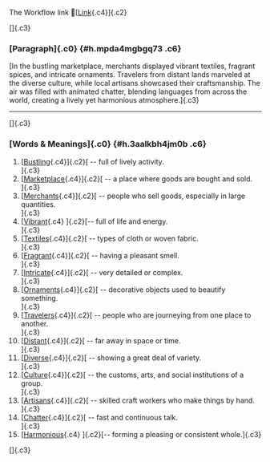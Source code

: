 The Workflow link
👏[[Link](https://www.google.com/url?q=http://www.google.com&sa=D&source=editors&ust=1758543587513645&usg=AOvVaw0B_bmZQJ0t48mw84cd5hKe){.c4}]{.c2}

[]{.c3}

### [Paragraph]{.c0} {#h.mpda4mgbgq73 .c6}

[In the bustling marketplace, merchants displayed vibrant textiles,
fragrant spices, and intricate ornaments. Travelers from distant lands
marveled at the diverse culture, while local artisans showcased their
craftsmanship. The air was filled with animated chatter, blending
languages from across the world, creating a lively yet harmonious
atmosphere.]{.c3}

------------------------------------------------------------------------

[]{.c3}

### [Words & Meanings]{.c0} {#h.3aalkbh4jm0b .c6}

1.  [[Bustling](https://www.google.com/url?q=http://www.google.com&sa=D&source=editors&ust=1758543587514495&usg=AOvVaw38o0-gb5zzJClrau7CEx_N){.c4}]{.c2}[ --
    full of lively activity.\
    ]{.c3}
2.  [[Marketplace](https://www.google.com/url?q=http://www.google.com&sa=D&source=editors&ust=1758543587514706&usg=AOvVaw2twbr5I4eC_hNN_mIon5Yq){.c4}]{.c2}[ --
    a place where goods are bought and sold.\
    ]{.c3}
3.  [[Merchants](https://www.google.com/url?q=http://www.google.com&sa=D&source=editors&ust=1758543587514842&usg=AOvVaw1fXvoZIyvsWaazi1boHqwc){.c4}]{.c2}[ --
    people who sell goods, especially in large quantities.\
    ]{.c3}
4.  [[Vibrant](https://www.google.com/url?q=http://www.google.com&sa=D&source=editors&ust=1758543587514983&usg=AOvVaw03LDJJciPc4-qMkgffNVFJ){.c4}
    ]{.c2}[-- full of life and energy.\
    ]{.c3}
5.  [[Textiles](https://www.google.com/url?q=http://www.google.com&sa=D&source=editors&ust=1758543587515098&usg=AOvVaw1axKD9QP1piSr51w9WtlZU){.c4}]{.c2}[ --
    types of cloth or woven fabric.\
    ]{.c3}
6.  [[Fragrant](https://www.google.com/url?q=http://www.google.com&sa=D&source=editors&ust=1758543587515263&usg=AOvVaw3igtCQVAoCY9ZHVxI3hSZV){.c4}]{.c2}[ --
    having a pleasant smell.\
    ]{.c3}
7.  [[Intricate](https://www.google.com/url?q=http://www.google.com&sa=D&source=editors&ust=1758543587515399&usg=AOvVaw3SsnMXGS7RBdctpxQPWggz){.c4}]{.c2}[ --
    very detailed or complex.\
    ]{.c3}
8.  [[Ornaments](https://www.google.com/url?q=http://www.google.com&sa=D&source=editors&ust=1758543587515561&usg=AOvVaw2qAiQV0SzjvJ3JYSngDdDh){.c4}]{.c2}[ --
    decorative objects used to beautify something.\
    ]{.c3}
9.  [[Travelers](https://www.google.com/url?q=http://www.google.com&sa=D&source=editors&ust=1758543587515791&usg=AOvVaw1CX10YS-5Cmrx1MLs3P9BZ){.c4}]{.c2}[ --
    people who are journeying from one place to another.\
    ]{.c3}
10. [[Distant](https://www.google.com/url?q=http://www.google.com&sa=D&source=editors&ust=1758543587516008&usg=AOvVaw0LO0ow7I9nV8hN0FstUSj1){.c4}]{.c2}[ --
    far away in space or time.\
    ]{.c3}
11. [[Diverse](https://www.google.com/url?q=http://www.google.com&sa=D&source=editors&ust=1758543587516138&usg=AOvVaw0cChZGFrRY94HoL-5mreT4){.c4}]{.c2}[ --
    showing a great deal of variety.\
    ]{.c3}
12. [[Culture](https://www.google.com/url?q=http://www.google.com&sa=D&source=editors&ust=1758543587516302&usg=AOvVaw0EBrkhrDcUH0e5bpGnsXDZ){.c4}]{.c2}[ --
    the customs, arts, and social institutions of a group.\
    ]{.c3}
13. [[Artisans](https://www.google.com/url?q=http://www.google.com&sa=D&source=editors&ust=1758543587516446&usg=AOvVaw3lgva1_idGPtNn64nOpjid){.c4}]{.c2}[ --
    skilled craft workers who make things by hand.\
    ]{.c3}
14. [[Chatter](https://www.google.com/url?q=http://www.google.com&sa=D&source=editors&ust=1758543587516602&usg=AOvVaw0dfbPzeXUwZaQvtzY1cj21){.c4}]{.c2}[ --
    fast and continuous talk.\
    ]{.c3}
15. [[Harmonious](https://www.google.com/url?q=http://www.google.com&sa=D&source=editors&ust=1758543587516737&usg=AOvVaw1VH7RZ_sVPk0N_CssEx2sb){.c4}
    ]{.c2}[-- forming a pleasing or consistent whole.]{.c3}

[]{.c3}

